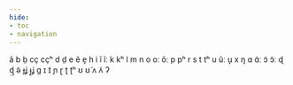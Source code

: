 ```yaml
---
hide:
- toc
- navigation
---
```

ã
b
b̤
cç
cçʰ
d
d̤
e
ẽ
e̞
h
i
ĩ
ĩː
k
kʰ
l
m
n
o
oː
õː
p
pʰ
r
s
t
tʰ
u
ũː
u̞
x
ŋ
ɑ
ɑ̃ː
ɔ̃
ɔ̃ː
ɖ
ɖ̤
ə̃
ɟʝ
ɟ̤ʝ
ɡ
ɪ
ɪ̃
ɲ
ɽ
ʈ
ʈʰ
ʊ
ʊ̃
ʌ
ʌ̃
ʔ
